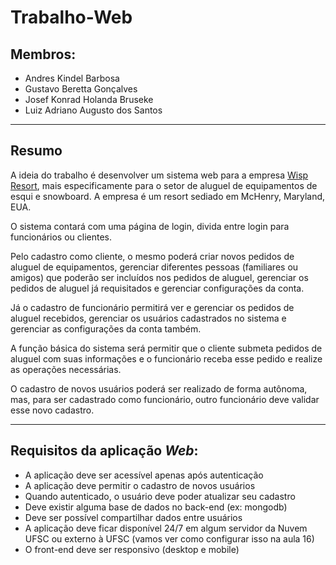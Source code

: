 # Trabalho-Web

## Membros:

* Andres Kindel Barbosa
* Gustavo Beretta Gonçalves
* Josef Konrad Holanda Bruseke
* Luiz Adriano Augusto dos Santos

---

## Resumo

A ideia do trabalho é desenvolver um sistema web para a empresa [Wisp Resort](https://www.wispresort.com/), mais especificamente para o setor de aluguel de equipamentos de esqui e snowboard. A empresa é um resort sediado em McHenry, Maryland, EUA.

O sistema contará com uma página de login, divida entre login para funcionários ou clientes.

Pelo cadastro como cliente, o mesmo poderá criar novos pedidos de aluguel de equipamentos, gerenciar diferentes pessoas (familiares ou amigos) que poderão ser incluídos nos pedidos de aluguel, gerenciar os pedidos de aluguel já requisitados e gerenciar configurações da conta.

Já o cadastro de funcionário permitirá ver e gerenciar os pedidos de aluguel recebidos, gerenciar os usuários cadastrados no sistema e gerenciar as configurações da conta também.

A função básica do sistema será permitir que o cliente submeta pedidos de aluguel com suas informações e o funcionário receba esse pedido e realize as operações necessárias.

O cadastro de novos usuários poderá ser realizado de forma autônoma, mas, para ser cadastrado como funcionário, outro funcionário deve validar esse novo cadastro.

---

## Requisitos da aplicação _Web_:

* A aplicação deve ser acessível apenas após autenticação
* A aplicação deve permitir o cadastro de novos usuários
* Quando autenticado, o usuário deve poder atualizar seu cadastro
* Deve existir alguma base de dados no back-end (ex: mongodb)
* Deve ser possível compartilhar dados entre usuários
* A aplicação deve ficar disponível 24/7 em algum servidor da Nuvem UFSC ou externo à UFSC (vamos ver como configurar isso na aula 16)
* O front-end deve ser responsivo (desktop e mobile)
